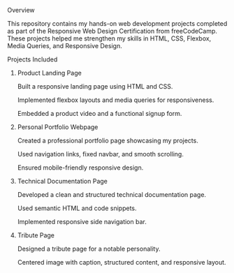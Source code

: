 Overview

This repository contains my hands-on web development projects completed as part of the Responsive Web Design Certification from freeCodeCamp. These projects helped me strengthen my skills in HTML, CSS, Flexbox, Media Queries, and Responsive Design.

Projects Included

1. Product Landing Page

   Built a responsive landing page using HTML and CSS.

   Implemented flexbox layouts and media queries for responsiveness.

   Embedded a product video and a functional signup form.

2. Personal Portfolio Webpage

   Created a professional portfolio page showcasing my projects.
 
   Used navigation links, fixed navbar, and smooth scrolling.

   Ensured mobile-friendly responsive design.

3. Technical Documentation Page

   Developed a clean and structured technical documentation page.

   Used semantic HTML and code snippets.

   Implemented responsive side navigation bar.

4. Tribute Page

   Designed a tribute page for a notable personality.

   Centered image with caption, structured content, and responsive layout.
